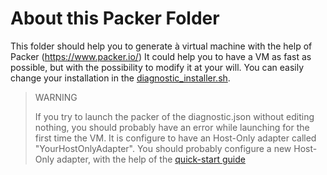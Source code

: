 About this Packer Folder
========================

This folder should help you to generate à virtual machine with the help of Packer (https://www.packer.io/)
It could help you to have a VM as fast as possible, but with the possibility to modify it at your will. 
You can easily change your installation in the [diagnostic_installer.sh](scripts/diagnostic_installer.sh).

> WARNING
>
> If you try to launch the packer of the diagnostic.json without editing nothing, you should probably have an error while launching for the 
> first time the VM. It is configure to have an Host-Only adapter called "YourHostOnlyAdapter". You should probably configure a new 
> Host-Only adapter, with the help of the [quick-start guide](../README.md)
